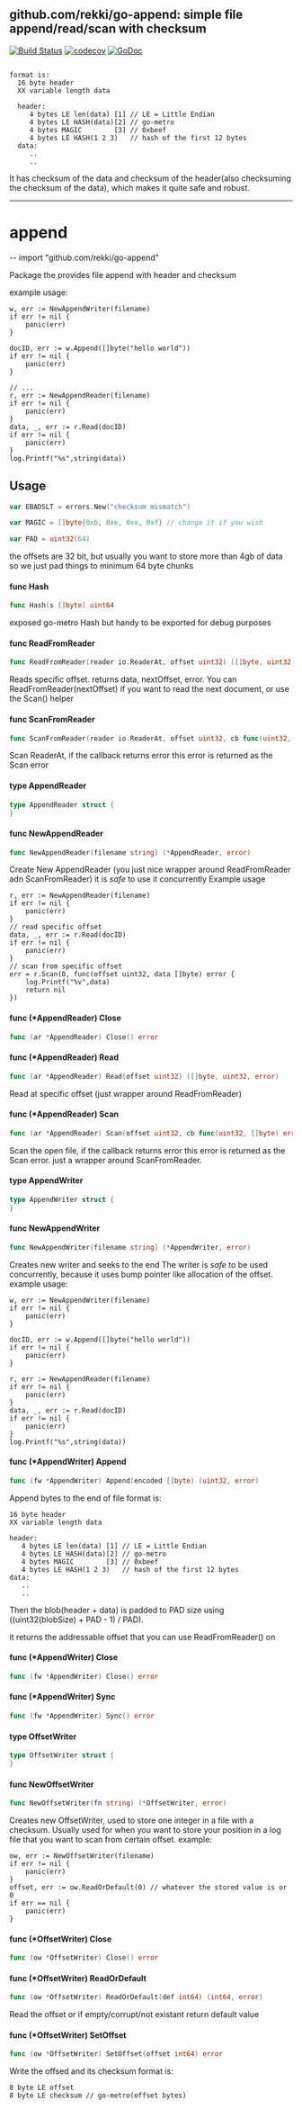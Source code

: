 ## github.com/rekki/go-append: simple file append/read/scan with checksum

[![Build Status](https://travis-ci.org/rekki/go-append.svg?branch=master)](https://travis-ci.org/rekki/go-append) [![codecov](https://codecov.io/gh/rekki/go-append/branch/master/graph/badge.svg)](https://codecov.io/gh/rekki/go-append) [![GoDoc](https://godoc.org/github.com/rekki/go-append?status.svg)](https://godoc.org/github.com/rekki/go-append)

```

format is:
  16 byte header
  XX variable length data

  header:
     4 bytes LE len(data) [1] // LE = Little Endian
     4 bytes LE HASH(data)[2] // go-metro
     4 bytes MAGIC        [3] // 0xbeef
     4 bytes LE HASH(1 2 3)   // hash of the first 12 bytes
  data:
     ..
     ..

```

It has checksum of the data and checksum of the header(also
checksuming the checksum of the data), which makes it quite safe and
robust.


---
# append
--
    import "github.com/rekki/go-append"

Package the provides file append with header and checksum

example usage:

    w, err := NewAppendWriter(filename)
    if err != nil {
    	panic(err)
    }

    docID, err := w.Append([]byte("hello world"))
    if err != nil {
    	panic(err)
    }

    // ...
    r, err := NewAppendReader(filename)
    if err != nil {
    	panic(err)
    }
    data, _, err := r.Read(docID)
    if err != nil {
    	panic(err)
    }
    log.Printf("%s",string(data))

## Usage

```go
var EBADSLT = errors.New("checksum mismatch")
```

```go
var MAGIC = []byte{0xb, 0xe, 0xe, 0xf} // change it if you wish

```

```go
var PAD = uint32(64)
```
the offsets are 32 bit, but usually you want to store more than 4gb of data so
we just pad things to minimum 64 byte chunks

#### func  Hash

```go
func Hash(s []byte) uint64
```
exposed go-metro Hash but handy to be exported for debug purposes

#### func  ReadFromReader

```go
func ReadFromReader(reader io.ReaderAt, offset uint32) ([]byte, uint32, error)
```
Reads specific offset. returns data, nextOffset, error. You can
ReadFromReader(nextOffset) if you want to read the next document, or use the
Scan() helper

#### func  ScanFromReader

```go
func ScanFromReader(reader io.ReaderAt, offset uint32, cb func(uint32, []byte) error) error
```
Scan ReaderAt, if the callback returns error this error is returned as the Scan
error

#### type AppendReader

```go
type AppendReader struct {
}
```


#### func  NewAppendReader

```go
func NewAppendReader(filename string) (*AppendReader, error)
```
Create New AppendReader (you just nice wrapper around ReadFromReader adn
ScanFromReader) it is *safe* to use it concurrently Example usage

    r, err := NewAppendReader(filename)
    if err != nil {
    	panic(err)
    }
    // read specific offset
    data, _, err := r.Read(docID)
    if err != nil {
    	panic(err)
    }
    // scan from specific offset
    err = r.Scan(0, func(offset uint32, data []byte) error {
    	log.Printf("%v",data)
    	return nil
    })

#### func (*AppendReader) Close

```go
func (ar *AppendReader) Close() error
```

#### func (*AppendReader) Read

```go
func (ar *AppendReader) Read(offset uint32) ([]byte, uint32, error)
```
Read at specific offset (just wrapper around ReadFromReader)

#### func (*AppendReader) Scan

```go
func (ar *AppendReader) Scan(offset uint32, cb func(uint32, []byte) error) error
```
Scan the open file, if the callback returns error this error is returned as the
Scan error. just a wrapper around ScanFromReader.

#### type AppendWriter

```go
type AppendWriter struct {
}
```


#### func  NewAppendWriter

```go
func NewAppendWriter(filename string) (*AppendWriter, error)
```
Creates new writer and seeks to the end The writer is *safe* to be used
concurrently, because it uses bump pointer like allocation of the offset.
example usage:

    w, err := NewAppendWriter(filename)
    if err != nil {
    	panic(err)
    }

    docID, err := w.Append([]byte("hello world"))
    if err != nil {
    	panic(err)
    }

    r, err := NewAppendReader(filename)
    if err != nil {
    	panic(err)
    }
    data, _, err := r.Read(docID)
    if err != nil {
    	panic(err)
    }
    log.Printf("%s",string(data))

#### func (*AppendWriter) Append

```go
func (fw *AppendWriter) Append(encoded []byte) (uint32, error)
```
Append bytes to the end of file format is:

    16 byte header
    XX variable length data

    header:
       4 bytes LE len(data) [1] // LE = Little Endian
       4 bytes LE HASH(data)[2] // go-metro
       4 bytes MAGIC        [3] // 0xbeef
       4 bytes LE HASH(1 2 3)   // hash of the first 12 bytes
    data:
       ..
       ..

Then the blob(header + data) is padded to PAD size using ((uint32(blobSize) +
PAD - 1) / PAD).

it returns the addressable offset that you can use ReadFromReader() on

#### func (*AppendWriter) Close

```go
func (fw *AppendWriter) Close() error
```

#### func (*AppendWriter) Sync

```go
func (fw *AppendWriter) Sync() error
```

#### type OffsetWriter

```go
type OffsetWriter struct {
}
```


#### func  NewOffsetWriter

```go
func NewOffsetWriter(fn string) (*OffsetWriter, error)
```
Creates new OffsetWriter, used to store one integer in a file with a checksum.
Usually used for when you want to store your position in a log file that you
want to scan from certain offset. example:

    ow, err := NewOffsetWriter(filename)
    if err != nil {
    	panic(err)
    }
    offset, err := ow.ReadOrDefault(0) // whatever the stored value is or 0
    if err == nil {
    	panic(err)
    }

#### func (*OffsetWriter) Close

```go
func (ow *OffsetWriter) Close() error
```

#### func (*OffsetWriter) ReadOrDefault

```go
func (ow *OffsetWriter) ReadOrDefault(def int64) (int64, error)
```
Read the offset or if empty/corrupt/not existant return default value

#### func (*OffsetWriter) SetOffset

```go
func (ow *OffsetWriter) SetOffset(offset int64) error
```
Write the offsed and its checksum format is:

    8 byte LE offset
    8 byte LE checksum // go-metro(offset bytes)

